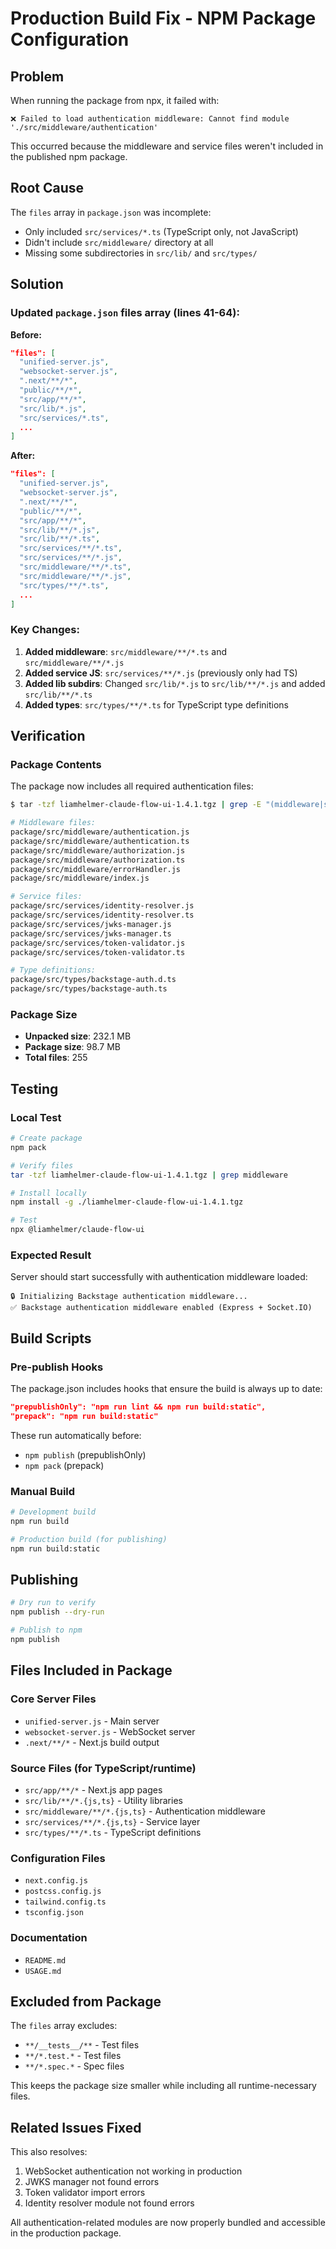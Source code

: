 # Production Build Fix - NPM Package Configuration

## Problem
When running the package from npx, it failed with:
```
❌ Failed to load authentication middleware: Cannot find module './src/middleware/authentication'
```

This occurred because the middleware and service files weren't included in the published npm package.

## Root Cause
The `files` array in `package.json` was incomplete:
- Only included `src/services/*.ts` (TypeScript only, not JavaScript)
- Didn't include `src/middleware/` directory at all
- Missing some subdirectories in `src/lib/` and `src/types/`

## Solution

### Updated `package.json` files array (lines 41-64):

**Before:**
```json
"files": [
  "unified-server.js",
  "websocket-server.js",
  ".next/**/*",
  "public/**/*",
  "src/app/**/*",
  "src/lib/*.js",
  "src/services/*.ts",
  ...
]
```

**After:**
```json
"files": [
  "unified-server.js",
  "websocket-server.js",
  ".next/**/*",
  "public/**/*",
  "src/app/**/*",
  "src/lib/**/*.js",
  "src/lib/**/*.ts",
  "src/services/**/*.ts",
  "src/services/**/*.js",
  "src/middleware/**/*.ts",
  "src/middleware/**/*.js",
  "src/types/**/*.ts",
  ...
]
```

### Key Changes:
1. **Added middleware**: `src/middleware/**/*.ts` and `src/middleware/**/*.js`
2. **Added service JS**: `src/services/**/*.js` (previously only had TS)
3. **Added lib subdirs**: Changed `src/lib/*.js` to `src/lib/**/*.js` and added `src/lib/**/*.ts`
4. **Added types**: `src/types/**/*.ts` for TypeScript type definitions

## Verification

### Package Contents
The package now includes all required authentication files:

```bash
$ tar -tzf liamhelmer-claude-flow-ui-1.4.1.tgz | grep -E "(middleware|services).*\.(js|ts)$"

# Middleware files:
package/src/middleware/authentication.js
package/src/middleware/authentication.ts
package/src/middleware/authorization.js
package/src/middleware/authorization.ts
package/src/middleware/errorHandler.js
package/src/middleware/index.js

# Service files:
package/src/services/identity-resolver.js
package/src/services/identity-resolver.ts
package/src/services/jwks-manager.js
package/src/services/jwks-manager.ts
package/src/services/token-validator.js
package/src/services/token-validator.ts

# Type definitions:
package/src/types/backstage-auth.d.ts
package/src/types/backstage-auth.ts
```

### Package Size
- **Unpacked size**: 232.1 MB
- **Package size**: 98.7 MB
- **Total files**: 255

## Testing

### Local Test
```bash
# Create package
npm pack

# Verify files
tar -tzf liamhelmer-claude-flow-ui-1.4.1.tgz | grep middleware

# Install locally
npm install -g ./liamhelmer-claude-flow-ui-1.4.1.tgz

# Test
npx @liamhelmer/claude-flow-ui
```

### Expected Result
Server should start successfully with authentication middleware loaded:
```
🔒 Initializing Backstage authentication middleware...
✅ Backstage authentication middleware enabled (Express + Socket.IO)
```

## Build Scripts

### Pre-publish Hooks
The package.json includes hooks that ensure the build is always up to date:

```json
"prepublishOnly": "npm run lint && npm run build:static",
"prepack": "npm run build:static"
```

These run automatically before:
- `npm publish` (prepublishOnly)
- `npm pack` (prepack)

### Manual Build
```bash
# Development build
npm run build

# Production build (for publishing)
npm run build:static
```

## Publishing

```bash
# Dry run to verify
npm publish --dry-run

# Publish to npm
npm publish
```

## Files Included in Package

### Core Server Files
- `unified-server.js` - Main server
- `websocket-server.js` - WebSocket server
- `.next/**/*` - Next.js build output

### Source Files (for TypeScript/runtime)
- `src/app/**/*` - Next.js app pages
- `src/lib/**/*.{js,ts}` - Utility libraries
- `src/middleware/**/*.{js,ts}` - Authentication middleware
- `src/services/**/*.{js,ts}` - Service layer
- `src/types/**/*.ts` - TypeScript definitions

### Configuration Files
- `next.config.js`
- `postcss.config.js`
- `tailwind.config.ts`
- `tsconfig.json`

### Documentation
- `README.md`
- `USAGE.md`

## Excluded from Package

The `files` array excludes:
- `**/__tests__/**` - Test files
- `**/*.test.*` - Test files
- `**/*.spec.*` - Spec files

This keeps the package size smaller while including all runtime-necessary files.

## Related Issues Fixed

This also resolves:
1. WebSocket authentication not working in production
2. JWKS manager not found errors
3. Token validator import errors
4. Identity resolver module not found errors

All authentication-related modules are now properly bundled and accessible in the production package.
